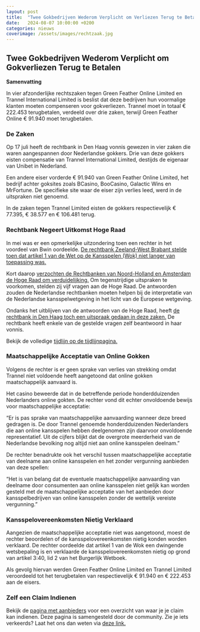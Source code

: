 ```yaml
---
layout: post
title:  "Twee Gokbedrijven Wederom Verplicht om Verliezen Terug te Betalen"
date:   2024-08-07 10:00:00 +0200
categories: nieuws
coverimage: /assets/images/rechtzaak.jpg
---
```


## Twee Gokbedrijven Wederom Verplicht om Gokverliezen Terug te Betalen

**Samenvatting**

In vier afzonderlijke rechtszaken tegen Green Feather Online Limited en Trannel International Limited is beslist dat deze bedrijven hun voormalige klanten moeten compenseren voor gokverliezen. Trannel moet in totaal € 222.453 terugbetalen, verdeeld over drie zaken, terwijl Green Feather Online € 91.940 moet terugbetalen.

### De Zaken

Op 17 juli heeft de rechtbank in Den Haag vonnis gewezen in vier zaken die waren aangespannen door Nederlandse gokkers. Drie van deze gokkers eisten compensatie van Trannel International Limited, destijds de eigenaar van Unibet in Nederland.

Een andere eiser vorderde € 91.940 van Green Feather Online Limited, het bedrijf achter goksites zoals BCasino, BooCasino, Galactic Wins en MrFortune. De specifieke site waar de eiser zijn verlies leed, werd in de uitspraken niet genoemd.

In de zaken tegen Trannel Limited eisten de gokkers respectievelijk € 77.395, € 38.577 en € 106.481 terug.

### Rechtbank Negeert Uitkomst Hoge Raad

In mei was er een opmerkelijke uitzondering toen een rechter in het voordeel van Bwin oordeelde. [De rechtbank Zeeland-West Brabant stelde toen dat artikel 1 van de Wet op de Kansspelen (Wok) niet langer van toepassing was.](/uitleg/2024/07/11/Rechtzaken.html)

Kort daarop [verzochten de Rechtbanken van Noord-Holland en Amsterdam de Hoge Raad om verduidelijking.](/uitleg/2024/07/24/uitgebreide-uitleg.html) Om tegenstrijdige uitspraken te voorkomen, stelden zij vijf vragen aan de Hoge Raad. De antwoorden zouden de Nederlandse rechtbanken moeten helpen bij de interpretatie van de Nederlandse kansspelwetgeving in het licht van de Europese wetgeving.

Ondanks het uitblijven van de antwoorden van de Hoge Raad, heeft [de rechtbank in Den Haag toch een uitspraak gedaan in deze zaken.](https://uitspraken.rechtspraak.nl/details?id=ECLI:NL:RBDHA:2024:11013) De rechtbank heeft enkele van de gestelde vragen zelf beantwoord in haar vonnis.

Bekijk de volledige [tijdlijn op de tijdlijnpagina.](/tijdlijn)

### Maatschappelijke Acceptatie van Online Gokken

Volgens de rechter is er geen sprake van verlies van strekking omdat Trannel niet voldoende heeft aangetoond dat online gokken maatschappelijk aanvaard is.

Het casino beweerde dat in de betreffende periode honderdduizenden Nederlanders online gokten. De rechter vond dit echter onvoldoende bewijs voor maatschappelijke acceptatie:

“Er is pas sprake van maatschappelijke aanvaarding wanneer deze breed gedragen is. De door Trannel genoemde honderdduizenden Nederlanders die aan online kansspelen hebben deelgenomen zijn daarvoor onvoldoende representatief. Uit de cijfers blijkt dat de overgrote meerderheid van de Nederlandse bevolking nog altijd niet aan online kansspelen deelnam.”

De rechter benadrukte ook het verschil tussen maatschappelijke acceptatie van deelname aan online kansspelen en het zonder vergunning aanbieden van deze spellen:

“Het is van belang dat de eventuele maatschappelijke aanvaarding van deelname door consumenten aan online kansspelen niet gelijk kan worden gesteld met de maatschappelijke acceptatie van het aanbieden door kansspelbedrijven van online kansspelen zonder de wettelijk vereiste vergunning.”

### Kansspelovereenkomsten Nietig Verklaard

Aangezien de maatschappelijke acceptatie niet was aangetoond, moest de rechter beoordelen of de kansspelovereenkomsten nietig konden worden verklaard. De rechter oordeelde dat artikel 1 van de Wok een dwingende wetsbepaling is en verklaarde de kansspelovereenkomsten nietig op grond van artikel 3:40, lid 2 van het Burgerlijk Wetboek.

Als gevolg hiervan werden Green Feather Online Limited en Trannel Limited veroordeeld tot het terugbetalen van respectievelijk € 91.940 en € 222.453 aan de eisers.

### Zelf een Claim Indienen
Bekijk de [pagina met aanbieders](/aanbieders) voor een overzicht van waar je je claim kan indienen. Deze pagina is samengesteld door de community. Zie je iets verkeerds? Laat het ons dan weten via [deze link.](https://github.com/gokgeld-terug/gokgeld-terug.github.io/issues/new?assignees=&labels=wijziging%2Cinzending&projects=&template=wijziging-indienen.yml&title=%5BWijziging%5D+Beschrijf+de+wijziging)
